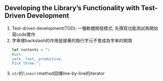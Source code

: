 ## Developing the Library’s Functionality with Test-Driven Development
1. Test-driven development(TDD): 一種軟體開發模式, 先撰寫功能測試再開始寫code實作
2. 字串裡backslash的作用是接著的換行字元不會成為字串的開頭
    ```rust
    let contents = "\
    Rust:
    safe, fast, productive.
    Pick three.";
    ```
3. `str`的`lines()`method回傳line-by-line的iterator
